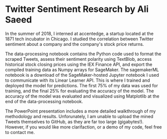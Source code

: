 # Twitter Sentiment Research by Ali Saeed 
In the summer of 2018, I interned at accentedge, a startup located at the 1871 tech incubator in Chicago. I studied the correlation between Twitter sentiment about a company and the company's stock price returns. 

The data-processing notebook contains the Python code used to format the scraped Tweets, assess their sentiment polarity using TextBlob, access historical stock closing prices using the IEX Finance API, and export the compiled training data as Numpy arrays for SageMaker. The sagemakerML notebook is a download of the SageMaker-hosted Jupyter notebook I used to communicate with its Linear Learner API. This is where I trained and deployed the model for predictions. The first 75% of my data was used for training, and the final 25% for evaluating the accuracy of the model. The accuracy of the model was evaluated and visualized using Matplotlib at the end of the data-processing notebook.

The PowerPoint presentation includes a more detailed walkthrough of my methodology and results. Unforunately, I am unable to upload the mined Tweets themselves to GitHub, as they are far too large (gigabytes!). However, if you would like more clarifaction, or a demo of my code, feel free to contact me.
